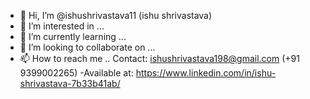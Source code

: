 - 👋 Hi, I’m @ishushrivastava11 (ishu shrivastava)
- 👀 I’m interested in ...
- 🌱 I’m currently learning ...
- 💞️ I’m looking to collaborate on ...
- 📫 How to reach me .. Contact: ishushrivastava198@gmail.com (+91 9399002265)
-Available at: https://www.linkedin.com/in/ishu-shrivastava-7b33b41ab/ 

<!---
ishushrivastava11/ishushrivastava11 is a ✨ special ✨ repository because its `README.md` (this file) appears on your GitHub profile.
You can click the Preview link to take a look at your changes.
--->
